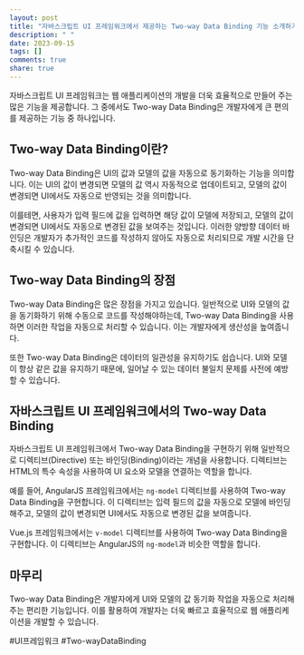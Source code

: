```yaml
---
layout: post
title: "자바스크립트 UI 프레임워크에서 제공하는 Two-way Data Binding 기능 소개하기"
description: " "
date: 2023-09-15
tags: []
comments: true
share: true
---
```


자바스크립트 UI 프레임워크는 웹 애플리케이션의 개발을 더욱 효율적으로 만들어 주는 많은 기능을 제공합니다. 그 중에서도 Two-way Data Binding은 개발자에게 큰 편의를 제공하는 기능 중 하나입니다.

## Two-way Data Binding이란?

Two-way Data Binding은 UI의 값과 모델의 값을 자동으로 동기화하는 기능을 의미합니다. 이는 UI의 값이 변경되면 모델의 값 역시 자동적으로 업데이트되고, 모델의 값이 변경되면 UI에서도 자동으로 반영되는 것을 의미합니다.

이를테면, 사용자가 입력 필드에 값을 입력하면 해당 값이 모델에 저장되고, 모델의 값이 변경되면 UI에서도 자동으로 변경된 값을 보여주는 것입니다. 이러한 양방향 데이터 바인딩은 개발자가 추가적인 코드를 작성하지 않아도 자동으로 처리되므로 개발 시간을 단축시킬 수 있습니다.

## Two-way Data Binding의 장점

Two-way Data Binding은 많은 장점을 가지고 있습니다. 일반적으로 UI와 모델의 값을 동기화하기 위해 수동으로 코드를 작성해야하는데, Two-way Data Binding을 사용하면 이러한 작업을 자동으로 처리할 수 있습니다. 이는 개발자에게 생산성을 높여줍니다.

또한 Two-way Data Binding은 데이터의 일관성을 유지하기도 쉽습니다. UI와 모델이 항상 같은 값을 유지하기 때문에, 일어날 수 있는 데이터 불일치 문제를 사전에 예방할 수 있습니다.

## 자바스크립트 UI 프레임워크에서의 Two-way Data Binding

자바스크립트 UI 프레임워크에서 Two-way Data Binding을 구현하기 위해 일반적으로 디렉티브(Directive) 또는 바인딩(Binding)이라는 개념을 사용합니다. 디렉티브는 HTML의 특수 속성을 사용하여 UI 요소와 모델을 연결하는 역할을 합니다.

예를 들어, AngularJS 프레임워크에서는 `ng-model` 디렉티브를 사용하여 Two-way Data Binding을 구현합니다. 이 디렉티브는 입력 필드의 값을 자동으로 모델에 바인딩해주고, 모델의 값이 변경되면 UI에서도 자동으로 변경된 값을 보여줍니다.

Vue.js 프레임워크에서는 `v-model` 디렉티브를 사용하여 Two-way Data Binding을 구현합니다. 이 디렉티브는 AngularJS의 `ng-model`과 비슷한 역할을 합니다.

## 마무리

Two-way Data Binding은 개발자에게 UI와 모델의 값 동기화 작업을 자동으로 처리해주는 편리한 기능입니다. 이를 활용하여 개발자는 더욱 빠르고 효율적으로 웹 애플리케이션을 개발할 수 있습니다.

#UI프레임워크 #Two-wayDataBinding